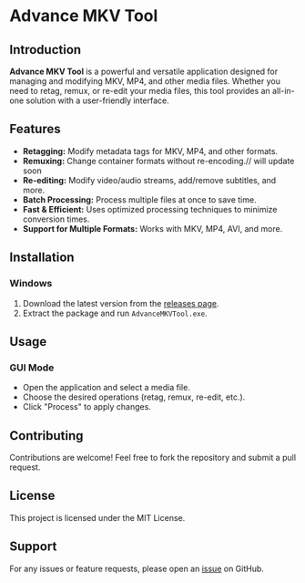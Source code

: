 # Advance MKV Tool

## Introduction

**Advance MKV Tool** is a powerful and versatile application designed for managing and modifying MKV, MP4, and other media files. Whether you need to retag, remux, or re-edit your media files, this tool provides an all-in-one solution with a user-friendly interface.

## Features

- **Retagging:** Modify metadata tags for MKV, MP4, and other formats.
- **Remuxing:** Change container formats without re-encoding.// will update soon
- **Re-editing:** Modify video/audio streams, add/remove subtitles, and more.
- **Batch Processing:** Process multiple files at once to save time.
- **Fast & Efficient:** Uses optimized processing techniques to minimize conversion times.
- **Support for Multiple Formats:** Works with MKV, MP4, AVI, and more.

## Installation

### Windows

1. Download the latest version from the [releases page](#).
2. Extract the package and run `AdvanceMKVTool.exe`.

## Usage

### GUI Mode

- Open the application and select a media file.
- Choose the desired operations (retag, remux, re-edit, etc.).
- Click "Process" to apply changes.

## Contributing

Contributions are welcome! Feel free to fork the repository and submit a pull request.

## License

This project is licensed under the MIT License.

## Support

For any issues or feature requests, please open an [issue](#) on GitHub.

